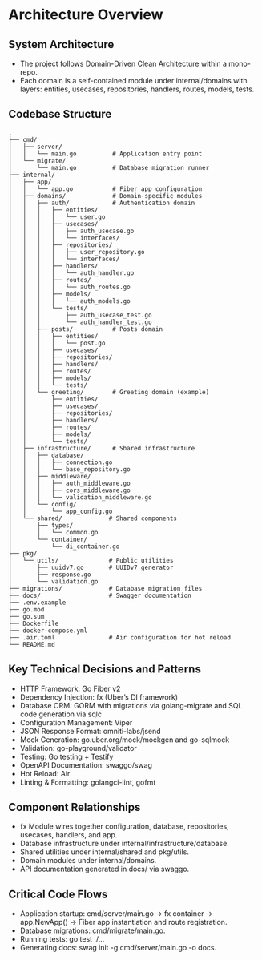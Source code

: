 # Architecture Overview

## System Architecture
- The project follows Domain-Driven Clean Architecture within a mono-repo.
- Each domain is a self-contained module under internal/domains with layers: entities, usecases, repositories, handlers, routes, models, tests.

## Codebase Structure
```
.
├── cmd/
│   ├── server/
│   │   └── main.go          # Application entry point
│   └── migrate/
│       └── main.go          # Database migration runner
├── internal/
│   ├── app/
│   │   └── app.go           # Fiber app configuration
│   ├── domains/             # Domain-specific modules
│   │   ├── auth/            # Authentication domain
│   │   │   ├── entities/
│   │   │   │   └── user.go
│   │   │   ├── usecases/
│   │   │   │   ├── auth_usecase.go
│   │   │   │   └── interfaces/
│   │   │   ├── repositories/
│   │   │   │   ├── user_repository.go
│   │   │   │   └── interfaces/
│   │   │   ├── handlers/
│   │   │   │   └── auth_handler.go
│   │   │   ├── routes/
│   │   │   │   └── auth_routes.go
│   │   │   ├── models/
│   │   │   │   └── auth_models.go
│   │   │   └── tests/
│   │   │       ├── auth_usecase_test.go
│   │   │       └── auth_handler_test.go
│   │   ├── posts/           # Posts domain
│   │   │   ├── entities/
│   │   │   │   └── post.go
│   │   │   ├── usecases/
│   │   │   ├── repositories/
│   │   │   ├── handlers/
│   │   │   ├── routes/
│   │   │   ├── models/
│   │   │   └── tests/
│   │   └── greeting/        # Greeting domain (example)
│   │       ├── entities/
│   │       ├── usecases/
│   │       ├── repositories/
│   │       ├── handlers/
│   │       ├── routes/
│   │       ├── models/
│   │       └── tests/
│   ├── infrastructure/      # Shared infrastructure
│   │   ├── database/
│   │   │   ├── connection.go
│   │   │   └── base_repository.go
│   │   ├── middleware/
│   │   │   ├── auth_middleware.go
│   │   │   ├── cors_middleware.go
│   │   │   └── validation_middleware.go
│   │   └── config/
│   │       └── app_config.go
│   └── shared/             # Shared components
│       ├── types/
│       │   └── common.go
│       └── container/
│           └── di_container.go
├── pkg/
│   └── utils/              # Public utilities
│       ├── uuidv7.go       # UUIDv7 generator
│       ├── response.go
│       └── validation.go
├── migrations/             # Database migration files
├── docs/                   # Swagger documentation
├── .env.example
├── go.mod
├── go.sum
├── Dockerfile
├── docker-compose.yml
├── .air.toml               # Air configuration for hot reload
└── README.md
```

## Key Technical Decisions and Patterns
- HTTP Framework: Go Fiber v2  
- Dependency Injection: fx (Uber’s DI framework)  
- Database ORM: GORM with migrations via golang-migrate and SQL code generation via sqlc  
- Configuration Management: Viper  
- JSON Response Format: omniti-labs/jsend  
- Mock Generation: go.uber.org/mock/mockgen and go-sqlmock  
- Validation: go-playground/validator  
- Testing: Go testing + Testify  
- OpenAPI Documentation: swaggo/swag  
- Hot Reload: Air  
- Linting & Formatting: golangci-lint, gofmt

## Component Relationships
- fx Module wires together configuration, database, repositories, usecases, handlers, and app.  
- Database infrastructure under internal/infrastructure/database.  
- Shared utilities under internal/shared and pkg/utils.  
- Domain modules under internal/domains.  
- API documentation generated in docs/ via swaggo.

## Critical Code Flows
- Application startup: cmd/server/main.go → fx container → app.NewApp() → Fiber app instantiation and route registration.  
- Database migrations: cmd/migrate/main.go.  
- Running tests: go test ./…  
- Generating docs: swag init -g cmd/server/main.go -o docs.  